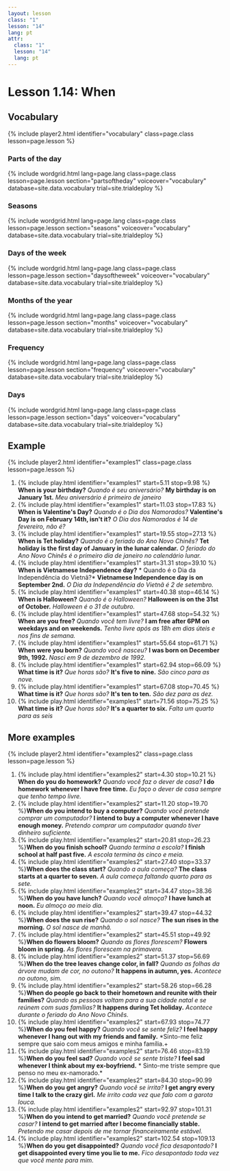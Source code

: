 ```yaml
---
layout: lesson
class: "1"
lesson: "14"
lang: pt
attr:
  class: "1"
  lesson: "14"
  lang: pt
---
```


# Lesson 1.14: When



## Vocabulary
{% include player2.html identifier="vocabulary" class=page.class lesson=page.lesson %}

### Parts of the day

{% include wordgrid.html lang=page.lang
		class=page.class 
		lesson=page.lesson 
		section="partsoftheday"
		voiceover="vocabulary"
		database=site.data.vocabulary 
		trial=site.trialdeploy %}


### Seasons

{% include wordgrid.html lang=page.lang
		class=page.class 
		lesson=page.lesson 
		section="seasons"
		voiceover="vocabulary"
		database=site.data.vocabulary 
		trial=site.trialdeploy %}
		

### Days of the week


{% include wordgrid.html lang=page.lang
		class=page.class 
		lesson=page.lesson 
		section="daysoftheweek"
		voiceover="vocabulary"
		database=site.data.vocabulary 
		trial=site.trialdeploy %}



### Months of the year

{% include wordgrid.html lang=page.lang
		class=page.class 
		lesson=page.lesson 
		section="months"
		voiceover="vocabulary"
		database=site.data.vocabulary 
		trial=site.trialdeploy %}



### Frequency

{% include wordgrid.html lang=page.lang
		class=page.class 
		lesson=page.lesson 
		section="frequency"
		voiceover="vocabulary"
		database=site.data.vocabulary 
		trial=site.trialdeploy %}

### Days

{% include wordgrid.html lang=page.lang
		class=page.class 
		lesson=page.lesson 
		section="days"
		voiceover="vocabulary"
		database=site.data.vocabulary 
		trial=site.trialdeploy %}



## Example
{% include player2.html identifier="examples1" class=page.class lesson=page.lesson %}

1. {% include play.html identifier="examples1" start=5.11 stop=9.98 %} **When is your birthday?** *Quando é seu aniversário?* **My birthday is on January 1st.** *Meu aniversário é primeiro de janeiro*
2. {% include play.html identifier="examples1" start=11.03 stop=17.83 %} **When is Valentine's Day?** *Quando é o Dia dos Namorados?* **Valentine's Day is on February 14th, isn't it?** *O Dia dos Namorados é 14 de fevereiro, não é?*
3. {% include play.html identifier="examples1" start=19.55 stop=27.13 %} **When is Tet holiday?** *Quando é o feriado do Ano Novo Chinês?* **Tet holiday is the first day of January in the lunar calendar.** *O feriado do Ano Novo Chinês é o primeiro dia de janeiro no calendário lunar.*
4. {% include play.html identifier="examples1" start=31.31 stop=39.10 %} **When is Vietnamese Independence day?** *
Quando é o Dia da Independência do Vietnã?* **Vietnamese Independence day is on September 2nd.** *O Dia da Independência do Vietnã é 2 de setembro.*
5. {% include play.html identifier="examples1" start=40.38 stop=46.14 %} **When is Halloween?** *Quando é o Halloween?* **Halloween is on the 31st of October.** *Halloween é o 31 de outubro.*
6. {% include play.html identifier="examples1" start=47.68 stop=54.32 %} **When are you free?** *Quando você tem livre?* **I am free after 6PM on weekdays and on weekends.** *Tenho livre após as 18h em dias úteis e nos fins de semana.*
7. {% include play.html identifier="examples1" start=55.64 stop=61.71 %} **When were you born?** *Quando você nasceu?* **I was born on December 9th, 1992.** *Nasci em 9 de dezembro de 1992.*
8. {% include play.html identifier="examples1" start=62.94 stop=66.09 %} **What time is it?** *Que horas são?* **It's five to nine.** *São cinco para as nove.*
9. {% include play.html identifier="examples1" start=67.08 stop=70.45 %} **What time is it?** *Que horas são?* **It's ten to ten.** *São dez para as dez.*
10. {% include play.html identifier="examples1" start=71.56 stop=75.25 %} **What time is it?** *Que horas são?* **It's a quarter to six.** *Falta um quarto para as seis*




## More examples
{% include player2.html identifier="examples2" class=page.class lesson=page.lesson %}

1. {% include play.html identifier="examples2" start=4.30 stop=10.21 %} **When do you do homework?** *Quando você faz o dever de casa?* **I do homework whenever I have free time.** *Eu faço o dever de casa sempre que tenho tempo livre.*
2. {% include play.html identifier="examples2" start=11.20 stop=19.70 %}**When do you intend to buy a computer?** *Quando você pretende comprar um computador?* **I intend to buy a computer whenever I have enough money.** *Pretendo comprar um computador quando tiver dinheiro suficiente.*
3. {% include play.html identifier="examples2" start=20.81 stop=26.23 %}**When do you finish school?** *Quando termina a escola?* **I finish school at half past five.** *A escola termina às cinco e meia.*
4. {% include play.html identifier="examples2" start=27.40 stop=33.37 %}**When does the class start?** *Quando a aula começa?* **The class starts at a quarter to seven.** *A aula começa faltando quarto para as sete.*
5. {% include play.html identifier="examples2" start=34.47 stop=38.36 %}**When do you have lunch?** *Quando você almoça?* **I have lunch at noon.** *Eu almoço ao meio dia.*
6. {% include play.html identifier="examples2" start=39.47 stop=44.32 %}**When does the sun rise?** *Quando o sol nasce?* **The sun rises in the morning.** *O sol nasce de manhã.*
7. {% include play.html identifier="examples2" start=45.51 stop=49.92 %}**When do flowers bloom?** *Quando as flores florescem?* **Flowers bloom in spring.** *As flores florescem na primavera.*
8. {% include play.html identifier="examples2" start=51.37 stop=56.69 %}**When do the tree leaves change color, in fall?** *Quando as folhas da árvore mudam de cor, no outono?* **It happens in autumn, yes.** *Acontece no outono, sim.*
9. {% include play.html identifier="examples2" start=58.26 stop=66.28 %}**When do people go back to their hometown and reunite with their families?** *Quando as pessoas voltam para a sua cidade natal e se reúnem com suas famílias?* **It happens during Tet holiday.** *Acontece durante o feriado do Ano Novo Chinês.*
10. {% include play.html identifier="examples2" start=67.93 stop=74.77 %}**When do you feel happy?** *Quando você se sente feliz?* **I feel happy whenever I hang out with my friends and family.** *Sinto-me feliz sempre que saio com meus amigos e minha família.+
11. {% include play.html identifier="examples2" start=76.46 stop=83.19 %}**When do you feel sad?** *Quando você se sente triste?* **I feel sad whenever I think about my ex-boyfriend.** * Sinto-me triste sempre que penso no meu ex-namorado.*
12. {% include play.html identifier="examples2" start=84.30 stop=90.99 %}**When do you get angry?** *Quando você se irrita?* **I get angry every time I talk to the crazy girl.** *Me irrito cada vez que falo com a garota louca.*
13. {% include play.html identifier="examples2" start=92.97 stop=101.31 %}**When do you intend to get married?** *Quando você pretende se casar?* **I intend to get married after I become financially stable.** *Pretendo me casar depois de me tornar financeiramente estável.*
14. {% include play.html identifier="examples2" start=102.54 stop=109.13 %}**When do you get disappointed?** *Quando você fica desapontado?* **I get disappointed every time you lie to me.** *Fico desapontado toda vez que você mente para mim.*

